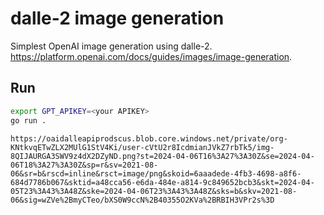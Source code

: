 # dalle-2 image generation

Simplest OpenAI image generation using dalle-2.  
https://platform.openai.com/docs/guides/images/image-generation.

## Run

```sh
export GPT_APIKEY=<your APIKEY>
go run .
```

```
https://oaidalleapiprodscus.blob.core.windows.net/private/org-KNtkvqETwZLX2MUlG1StV4Ki/user-cVtU2r8IcdmianJVkZ7rbTk5/img-8QIJAURGA3SWV9z4dX2DZyND.png?st=2024-04-06T16%3A27%3A30Z&se=2024-04-06T18%3A27%3A30Z&sp=r&sv=2021-08-06&sr=b&rscd=inline&rsct=image/png&skoid=6aaadede-4fb3-4698-a8f6-684d7786b067&sktid=a48cca56-e6da-484e-a814-9c849652bcb3&skt=2024-04-05T23%3A43%3A48Z&ske=2024-04-06T23%3A43%3A48Z&sks=b&skv=2021-08-06&sig=wZVe%2BmyCTeo/bXS0W9ccN%2B40355O2KVa%2BRBIH3VPr2s%3D
```
